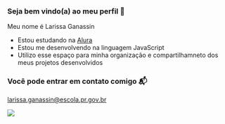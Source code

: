 ### Seja bem vindo(a) ao meu perfil 💟

Meu nome é Larissa Ganassin

- Estou estudando na [Alura](https://www.alura.com.br)
- Estou me desenvolvendo na linguagem JavaScript
- Utilizo esse espaço para minha organização e compartilhamneto dos meus projetos desenvolvidos

### Você pode entrar em contato comigo 📬

larissa.ganassin@escola.pr.gov.br

![](https://media.tenor.com/0kKkJrlq3skAAAAC/harry-potter.gif)
